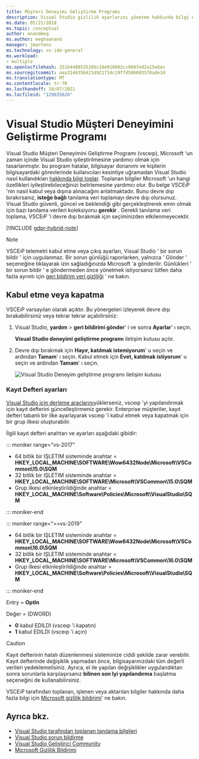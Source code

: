 ```yaml
---
title: Müşteri Deneyimi Geliştirme Programı
description: Visual Studio gizlilik ayarlarını yönetme hakkında bilgi edinin.
ms.date: 05/21/2018
ms.topic: conceptual
author: anandmeg
ms.author: meghaanand
manager: jmartens
ms.technology: vs-ide-general
ms.workload:
- multiple
ms.openlocfilehash: 251b440853520bc18e918082cc9607ed2a15ebec
ms.sourcegitcommit: aaa3146356421d921714c29ffd586083570ade3d
ms.translationtype: MT
ms.contentlocale: tr-TR
ms.lasthandoff: 10/07/2021
ms.locfileid: "129635626"
---
```

# <a name="visual-studio-customer-experience-improvement-program"></a>Visual Studio Müşteri Deneyimini Geliştirme Programı

Visual Studio Müşteri Deneyimini Geliştirme Programı (vsceıp), Microsoft 'un zaman içinde Visual Studio iyileştirilmesine yardımcı olmak için tasarlanmıştır. bu program hatalar, bilgisayar donanımı ve kişilerin bilgisayardaki görevlerinde kullanıcıları kesintiye uğramadan Visual Studio nasıl kullandıkları [hakkında bilgi toplar](../ide/diagnostic-data-collection.md). Toplanan bilgiler Microsoft 'un hangi özellikleri iyileştirebileceğinizi belirlemesine yardımcı olur. Bu belge VSCEıP 'nin nasıl kabul veya dışına alınacağını anlatmaktadır. Bunu devre dışı bırakırsanız, **isteğe bağlı** tanılama veri toplamayı devre dışı olursunuz. Visual Studio güvenli, güncel ve beklendiği gibi gerçekleştirerek emin olmak için bazı tanılama verileri koleksiyonu **gerekir** . Gerekli tanılama veri toplama, VSCEıP 'i devre dışı bırakmak için seçiminizden etkilenmeyecektir.

[!INCLUDE [gdpr-hybrid-note](../misc/includes/gdpr-hybrid-note.md)]
> [!NOTE]
> VSCEıP telemetri kabul etme veya çıkış ayarları, Visual Studio ' bir sorun bildir ' için uygulanmaz. Bir sorun günlüğü raporlarken, yalnızca ' Gönder ' seçeneğine tıklayarak izin sağladığınızda Microsoft 'a gönderilir. Günlükleri ' bir sorun bildir ' e göndermeden önce yönetmek istiyorsanız lütfen daha fazla ayrıntı için [geri bildirim veri gizliliği](./developer-community-privacy.md) ' ne bakın.

## <a name="opt-in-or-out"></a>Kabul etme veya kapatma

VSCEıP varsayılan olarak açıktır. Bu yönergeleri izleyerek devre dışı bırakabilirsiniz veya tekrar tekrar açabilirsiniz:

1. Visual Studio, **yardım**  >  **geri bildirimi gönder**' i ve sonra **Ayarlar**' ı seçin.

   **Visual Studio deneyimi geliştirme programı** iletişim kutusu açılır.

1. Devre dışı bırakmak için **Hayır, katılmak istemiyorum**' u seçin ve ardından **Tamam**' ı seçin. Kabul etmek için **Evet, katılmak istiyorum**' u seçin ve ardından **Tamam**' ı seçin.

   ![Visual Studio Deneyim geliştirme programı iletişim kutusu](media/experience-improvement-program.png)

### <a name="registry-settings"></a>Kayıt Defteri ayarları

[Visual Studio için derleme araçlarını](https://visualstudio.microsoft.com/downloads/#build-tools-for-visual-studio-2017)yüklerseniz, vsceıp 'yi yapılandırmak için kayıt defterini güncelleştirmeniz gerekir. Enterprise müşteriler, kayıt defteri tabanlı bir ilke ayarlayarak vsceıp 'i kabul etmek veya kapatmak için bir grup ilkesi oluşturabilir.

İlgili kayıt defteri anahtarı ve ayarları aşağıdaki gibidir:

::: moniker range="vs-2017"

- 64 bitlik bir IŞLETIM sisteminde anahtar = **HKEY_LOCAL_MACHINE\SOFTWARE\Wow6432Node\Microsoft\VSCommon\15.0\SQM**
- 32 bitlik bir IŞLETIM sisteminde anahtar = **HKEY_LOCAL_MACHINE\SOFTWARE\Microsoft\VSCommon\15.0\SQM**
- Grup ilkesi etkinleştirildiğinde anahtar = **HKEY_LOCAL_MACHINE\Software\Policies\Microsoft\VisualStudio\SQM**

::: moniker-end

::: moniker range=">=vs-2019"

- 64 bitlik bir IŞLETIM sisteminde anahtar = **HKEY_LOCAL_MACHINE\SOFTWARE\Wow6432Node\Microsoft\VSCommon\16.0\SQM**
- 32 bitlik bir IŞLETIM sisteminde anahtar = **HKEY_LOCAL_MACHINE\SOFTWARE\Microsoft\VSCommon\16.0\SQM**
- Grup ilkesi etkinleştirildiğinde anahtar = **HKEY_LOCAL_MACHINE\Software\Policies\Microsoft\VisualStudio\SQM**

::: moniker-end

Entry = **OptIn**

Değer = (DWORD)

- **0** kabul EDILDI (vsceıp 'i kapatın)
- **1** kabul EDILDI (vsceıp 'i açın)

> [!CAUTION]
> Kayıt defterinin hatalı düzenlenmesi sisteminize ciddi şekilde zarar verebilir. Kayıt defterinde değişiklik yapmadan önce, bilgisayarınızdaki tüm değerli verileri yedeklemelisiniz. Ayrıca, el ile yapılan değişiklikler uygulandıktan sonra sorunlarla karşılaşırsanız **bilinen son Iyi yapılandırma** başlatma seçeneğini de kullanabilirsiniz.

VSCEıP tarafından toplanan, işlenen veya aktarılan bilgiler hakkında daha fazla bilgi için [Microsoft gizlilik bildirimi](https://privacy.microsoft.com/privacystatement)' ne bakın.

## <a name="see-also"></a>Ayrıca bkz.

* [Visual Studio tarafından toplanan tanılama bilgileri](diagnostic-data-collection.md)
* [Visual Studio sorun bildirme](../ide/how-to-report-a-problem-with-visual-studio.md)
* [Visual Studio Geliştirici Community](https://developercommunity.visualstudio.com/home)
* [Microsoft Gizlilik Bildirimi](https://privacy.microsoft.com/privacystatement)
